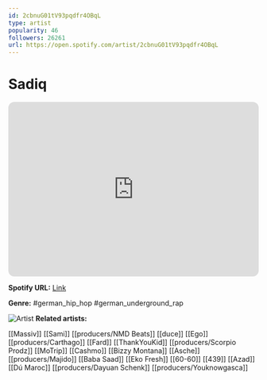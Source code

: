 ```yaml
---
id: 2cbnuG01tV93pqdfr4OBqL
type: artist
popularity: 46
followers: 26261
url: https://open.spotify.com/artist/2cbnuG01tV93pqdfr4OBqL
---
```

# Sadiq

<iframe style="border-radius:12px" src="https://open.spotify.com/embed/artist/2cbnuG01tV93pqdfr4OBqL" width="100%" height="352" frameBorder="0" allowfullscreen="" allow="autoplay; clipboard-write; encrypted-media; fullscreen; picture-in-picture" loading="lazy"></iframe>

**Spotify URL:** [Link](https://open.spotify.com/artist/2cbnuG01tV93pqdfr4OBqL)

**Genre:**  #german_hip_hop #german_underground_rap

![Artist](https://i.scdn.co/image/ab6761610000e5ebdb140e0c3fac99efe8d7904a)
**Related artists:**

[[Massiv]]
[[Sami]]
[[producers/NMD Beats]]
[[duce]]
[[Ego]]
[[producers/Carthago]]
[[Fard]]
[[ThankYouKid]]
[[producers/Scorpio Prodz]]
[[MoTrip]]
[[Cashmo]]
[[Bizzy Montana]]
[[Asche]]
[[producers/Majido]]
[[Baba Saad]]
[[Eko Fresh]]
[[60-60]]
[[439]]
[[Azad]]
[[Dú Maroc]]
[[producers/Dayuan Schenk]]
[[producers/Youknowgasca]]
